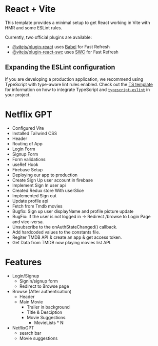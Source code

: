 # React + Vite

This template provides a minimal setup to get React working in Vite with HMR and some ESLint rules.

Currently, two official plugins are available:

- [@vitejs/plugin-react](https://github.com/vitejs/vite-plugin-react/blob/main/packages/plugin-react) uses [Babel](https://babeljs.io/) for Fast Refresh
- [@vitejs/plugin-react-swc](https://github.com/vitejs/vite-plugin-react/blob/main/packages/plugin-react-swc) uses [SWC](https://swc.rs/) for Fast Refresh

## Expanding the ESLint configuration

If you are developing a production application, we recommend using TypeScript with type-aware lint rules enabled. Check out the [TS template](https://github.com/vitejs/vite/tree/main/packages/create-vite/template-react-ts) for information on how to integrate TypeScript and [`typescript-eslint`](https://typescript-eslint.io) in your project.

# Netflix GPT

- Configured Vite
- Installed Tailwind CSS
- Header
- Routing of App
- Login Form
- Signup Form
- Form validations
- useRef Hook
- Firebase Setup
- Deploying our app to production
- Create Sign Up user account in firebase
- Implement Sign In user api
- Created Redux store With userSlice
- Implemented Sign out
- Update profile api
- Fetch from Tmdb movies
- Bugfix: Sign up user displayName and profile picture update
- BugFix: if the user is not logged in -> Redirect /browse to Login Page and vice-versa.
- Unsubscribe to the onAuthStateChanged() callback.
- Add hardcoded values to the constants file.
- Regiter TMDB API & create an app & get access token.
- Get Data from TMDB now playing movies list API.

# Features

- Login/Signup
  - Signin/signup form
  - Redirect to Browse page
- Browse (After authentication)
  - Header
  - Main Movie
    - Trailer in background
    - Title & Desciption
    - Movie Suggestions
      - MovieLists \* N
- NetflixGPT
  - search bar
  - Movie suggestions

